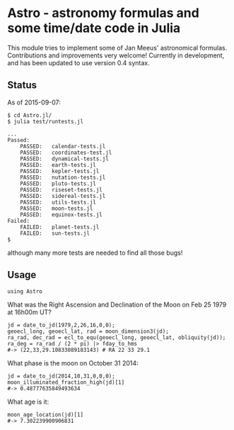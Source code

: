 # Astro - astronomy formulas and some time/date code in Julia

This module tries to implement some of Jan Meeus' astronomical formulas. Contributions and improvements very welcome! Currently in development, and has been updated to use version 0.4 syntax.

## Status

As of 2015-09-07:

    $ cd Astro.jl/
    $ julia test/runtests.jl

    ...
    Passed:
        PASSED:   calendar-tests.jl
        PASSED:   coordinates-test.jl
        PASSED:   dynamical-tests.jl
        PASSED:   earth-tests.jl
        PASSED:   kepler-tests.jl
        PASSED:   nutation-tests.jl
        PASSED:   pluto-tests.jl
        PASSED:   riseset-tests.jl
        PASSED:   sidereal-tests.jl
        PASSED:   utils-tests.jl
        PASSED:   moon-tests.jl
        PASSED:   equinox-tests.jl
    Failed:
        FAILED:   planet-tests.jl
        FAILED:   sun-tests.jl
    $

although many more tests are needed to find all those bugs!

## Usage

    using Astro

What was the Right Ascension and Declination of the Moon on Feb 25 1979 at 16h00m UT?

    jd = date_to_jd(1979,2,26,16,0,0);
    geoecl_long, geoecl_lat, rad = moon_dimension3(jd);
    ra_rad, dec_rad = ecl_to_equ(geoecl_long, geoecl_lat, obliquity(jd));
    ra_deg = ra_rad / (2 * pi) |> fday_to_hms
    #-> (22,33,29.10833089183143) # RA 22 33 29.1

What phase is the moon on October 31 2014:

    jd = date_to_jd(2014,10,31,0,0,0);
    moon_illuminated_fraction_high(jd)[1]
    #-> 0.48777635849493634

What age is it:

    moon_age_location(jd)[1]
    #-> 7.302239900906831
    
